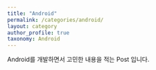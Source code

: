```yaml
---
title: "Android"
permalink: /categories/android/
layout: category
author_profile: true
taxonomy: Android
---
```


Android를 개발하면서 고민한 내용을 적는 Post 입니다.